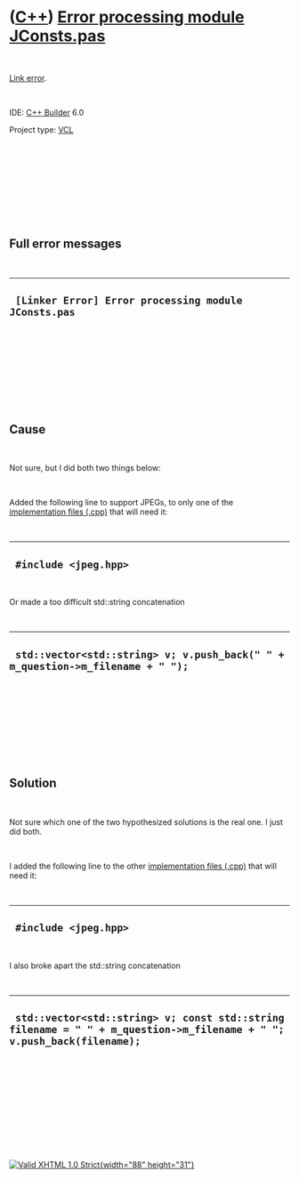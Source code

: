 



 

 

 

 

 

([C++](Cpp.htm)) [Error processing module JConsts.pas](CppLinkErrorErrorProcessingModuleJConstsPas.htm)
=======================================================================================================

 

[Link error](CppLinkError.htm).

 

IDE: [C++ Builder](CppBuilder.htm) 6.0

Project type: [VCL](CppVcl.htm)

 

 

 

 

 

Full error messages
-------------------

 

  -------------------------------------------------------
  ` [Linker Error] Error processing module JConsts.pas`
  -------------------------------------------------------

 

 

 

 

 

Cause
-----

 

Not sure, but I did both two things below:

 

Added the following line to support JPEGs, to only one of the
[implementation files (.cpp)](CppImplementationFile.htm) that will need
it:

 

  ------------------------
  ` #include <jpeg.hpp>`
  ------------------------

 

Or made a too difficult std::string concatenation

 

  ---------------------------------------------------------------------------------
  ` std::vector<std::string> v; v.push_back(" " + m_question->m_filename + " ");`
  ---------------------------------------------------------------------------------

 

 

 

 

 

Solution
--------

 

Not sure which one of the two hypothesized solutions is the real one. I
just did both.

 

I added the following line to the other [implementation files
(.cpp)](CppImplementationFile.htm) that will need it:

 

  ------------------------
  ` #include <jpeg.hpp>`
  ------------------------

 

I also broke apart the std::string concatenation

 

  ------------------------------------------------------------------------------------------------------------------------
  ` std::vector<std::string> v; const std::string filename = " " + m_question->m_filename + " "; v.push_back(filename);`
  ------------------------------------------------------------------------------------------------------------------------

 

 

 

 

 





 

[![Valid XHTML 1.0 Strict](valid-xhtml10.png){width="88"
height="31"}](http://validator.w3.org/check?uri=referer)
